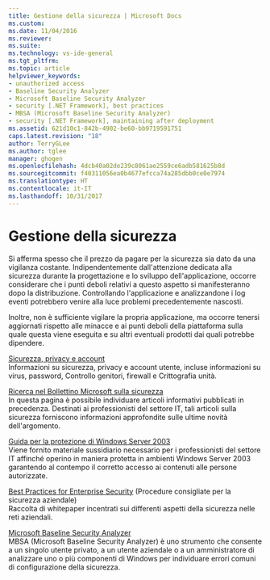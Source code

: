```yaml
---
title: Gestione della sicurezza | Microsoft Docs
ms.custom: 
ms.date: 11/04/2016
ms.reviewer: 
ms.suite: 
ms.technology: vs-ide-general
ms.tgt_pltfrm: 
ms.topic: article
helpviewer_keywords:
- unauthorized access
- Baseline Security Analyzer
- Microsoft Baseline Security Analyzer
- security [.NET Framework], best practices
- MBSA (Microsoft Baseline Security Analyzer)
- security [.NET Framework], maintaining after deployment
ms.assetid: 621d10c1-842b-4902-be60-bb9719591751
caps.latest.revision: "18"
author: TerryGLee
ms.author: tglee
manager: ghogen
ms.openlocfilehash: 4dcb40a02de239c8061ae2559ce6adb581625b8d
ms.sourcegitcommit: f40311056ea0b4677efcca74a285dbb0ce0e7974
ms.translationtype: HT
ms.contentlocale: it-IT
ms.lasthandoff: 10/31/2017
---
```

# <a name="maintaining-security"></a>Gestione della sicurezza
Si afferma spesso che il prezzo da pagare per la sicurezza sia dato da una vigilanza costante. Indipendentemente dall'attenzione dedicata alla sicurezza durante la progettazione e lo sviluppo dell'applicazione, occorre considerare che i punti deboli relativi a questo aspetto si manifesteranno dopo la distribuzione. Controllando l'applicazione e analizzandone i log eventi potrebbero venire alla luce problemi precedentemente nascosti.  
  
 Inoltre, non è sufficiente vigilare la propria applicazione, ma occorre tenersi aggiornati rispetto alle minacce e ai punti deboli della piattaforma sulla quale questa viene eseguita e su altri eventuali prodotti dai quali potrebbe dipendere.  
  
 [Sicurezza, privacy e account](http://go.microsoft.com/fwlink/?LinkId=72881)  
 Informazioni su sicurezza, privacy e account utente, incluse informazioni su virus, password, Controllo genitori, firewall e Crittografia unità.  
  
 [Ricerca nel Bollettino Microsoft sulla sicurezza](http://go.microsoft.com/fwlink/?LinkId=110396)  
 In questa pagina è possibile individuare articoli informativi pubblicati in precedenza. Destinati ai professionisti del settore IT, tali articoli sulla sicurezza forniscono informazioni approfondite sulle ultime novità dell'argomento.  
  
 [Guida per la protezione di Windows Server 2003](http://go.microsoft.com/fwlink/?LinkId=65300)  
 Viene fornito materiale sussidiario necessario per i professionisti del settore IT affinché operino in maniera protetta in ambienti Windows Server 2003 garantendo al contempo il corretto accesso ai contenuti alle persone autorizzate.  
  
 [Best Practices for Enterprise Security](http://go.microsoft.com/fwlink/?LinkId=72879) (Procedure consigliate per la sicurezza aziendale)  
 Raccolta di whitepaper incentrati sui differenti aspetti della sicurezza nelle reti aziendali.  
  
 [Microsoft Baseline Security Analyzer](http://go.microsoft.com/fwlink/?LinkId=9173)  
 MBSA (Microsoft Baseline Security Analyzer) è uno strumento che consente a un singolo utente privato, a un utente aziendale o a un amministratore di analizzare uno o più componenti di Windows per individuare errori comuni di configurazione della sicurezza.